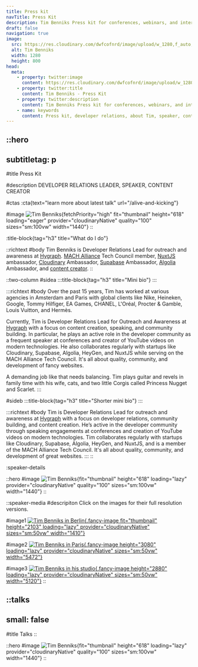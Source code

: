```yaml
---
title: Press kit
navTitle: Press Kit
description: Tim Benniks Press kit for conferences, webinars, and interviews.
draft: false
navigation: true
image:
  src: https://res.cloudinary.com/dwfcofnrd/image/upload/w_1280,f_auto,q_auto/Tim/IMG_1020.jpg
  alt: Tim Benniks
  width: 1280
  height: 800
head:
  meta:
    - property: twitter:image
      content: https://res.cloudinary.com/dwfcofnrd/image/upload/w_1280,f_auto,q_auto/Tim/IMG_1020.jpg
    - property: twitter:title
      content: Tim Benniks - Press Kit
    - property: twitter:description
      content: Tim Benniks Press kit for conferences, webinars, and interviews.
    - name: keywords
      content: Press kit, developer relations, about Tim, speaker, content creator
---
```


::hero
---
subtitletag: p
---
#title
Press Kit

#description
DEVELOPER RELATIONS LEADER, SPEAKER, CONTENT CREATOR

#ctas
:cta{text="learn more about latest talk" url="/alive-and-kicking"}


#image
![Tim Benniks](/Presskit/FDLC2019_462.jpg){fetchPriority="high" fit="thumbnail" height="618" loading="eager" provider="cloudinaryNative" quality="100" sizes="sm:100vw" width="1440"}
::

:title-block{tag="h3" title="What do I do"}

::richtext
#body
Tim Benniks is Developer Relations Lead for outreach and awareness at [Hygraph](https://hygraph.com "https://hygraph.com"). [MACH Alliance](https://machalliance.com "https://machalliance.com") Tech Council member, [NuxtJS](https://nuxt.com "https://nuxt.com") ambassador, [Cloudinary](https://cloudinary.com "https://cloudinary.com") Ambassador, [Supabase](https://supabase.com "https://supabase.com") Ambassador, [Algolia](https://algolia.com "https://algolia.com") Ambassador, and [content creator](https://youtube.com/timbenniks "https://youtube.com/timbenniks").
::

::two-column
#sidea
  :::title-block{tag="h3" title="Mini bio"}
  :::

  :::richtext
  #body
  Over the past 15 years, Tim has worked at various agencies in Amsterdam and Paris with global clients like Nike, Heineken, Google, Tommy Hilfiger, EA Games, CHANEL, L'Oréal, Procter & Gamble, Louis Vuitton, and Hermès.
  
  Currently, Tim is Developer Relations Lead for Outreach and Awareness at [Hygraph](https://hygraph.com/ "https://hygraph.com/") with a focus on content creation, speaking, and community building. In particular, he plays an active role in the developer community as a frequent speaker at conferences and creator of YouTube videos on modern technologies. He also collaborates regularly with startups like Cloudinary, Supabase, Algolia, HeyGen, and NuxtJS while serving on the MACH Alliance Tech Council. It's all about quality, community, and development of fancy websites.
  
  A demanding job like that needs balancing. Tim plays guitar and revels in family time with his wife, cats, and two little Corgis called Princess Nugget and Scarlet.
  :::

#sideb
  :::title-block{tag="h3" title="Shorter mini bio"}
  :::

  :::richtext
  #body
  Tim is Developer Relations Lead for outreach and awareness at [Hygraph](https://hygraph.com "https://hygraph.com") with a focus on developer relations, community building, and content creation. He’s active in the developer community through speaking engagements at conferences and creation of YouTube videos on modern technologies. Tim collaborates regularly with startups like Cloudinary, Supabase, Algolia, HeyGen, and NuxtJS, and is a member of the MACH Alliance Tech Council. It's all about quality, community, and development of great websites.
  :::
::

:speaker-details

::hero
#image
![Tim Benniks](/Tim/IMG_1020.jpg){fit="thumbnail" height="618" loading="lazy" provider="cloudinaryNative" quality="100" sizes="sm:100vw" width="1440"}
::

::speaker-media
#descripiton
Click on the images for their full resolution versions.

#image1
[![Tim Benniks in Berlin](/Tim/tim-talk.png){.fancy-image fit="thumbnail" height="2103" loading="lazy" provider="cloudinaryNative" sizes="sm:50vw" width="1410"}](https://res.cloudinary.com/dwfcofnrd/image/upload/v1718362826/Tim/tim-talk.png)

#image2
[![Tim Benniks in Paris](/Tim/tim_june_2024.jpg){.fancy-image height="3080" loading="lazy" provider="cloudinaryNative" sizes="sm:50vw" width="5472"}](https://res.cloudinary.com/dwfcofnrd/image/upload/v1718788718/Tim/tim_june_2024.jpg)

#image3
[![Tim Benniks in his studio](/Tim/tim_aug_2023.png){.fancy-image height="2880" loading="lazy" provider="cloudinaryNative" sizes="sm:50vw" width="5120"}](https://res.cloudinary.com/dwfcofnrd/image/upload/v1692111896/Tim/tim_aug_2023.png)
::

::talks
---
small: false
---
#title
Talks
::

::hero
#image
![Tim Benniks](/347230970_264022386183185_8706521077970757537_n_vpj6co){fit="thumbnail" height="618" loading="lazy" provider="cloudinaryNative" quality="100" sizes="sm:100vw" width="1440"}
::
